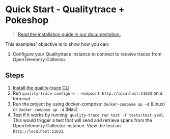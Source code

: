 # Quick Start - Qualitytrace + Pokeshop

> [Read the installation guide in our documentation.](https://docs.quality-trace.io/getting-started/installation)

This examples' objective is to show how you can:

1. Configure your Qualitytrace instance to connect to receive traces from OpenTelemetry Collector.

## Steps

1. [Install the quality-trace CLI](https://docs.quality-trace.io/installing/)
2. Run `quality-trace configure --endpoint http://localhost:11633` on a terminal
3. Run the project by using docker-compose: `docker-compose up -d` (Linux) or `docker compose up -d` (Mac)
4. Test if it works by running: `quality-trace run test -f tests/test.yaml`. This would trigger a test that will send and retrieve spans from the OpenTelemetry Collector instance. View the test on `http://localhost:11633`.
